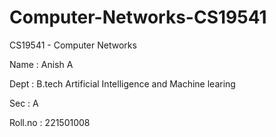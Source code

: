# Computer-Networks-CS19541
CS19541 - Computer Networks

Name : Anish A

Dept : B.tech Artificial Intelligence and Machine learing

Sec : A

Roll.no : 221501008
